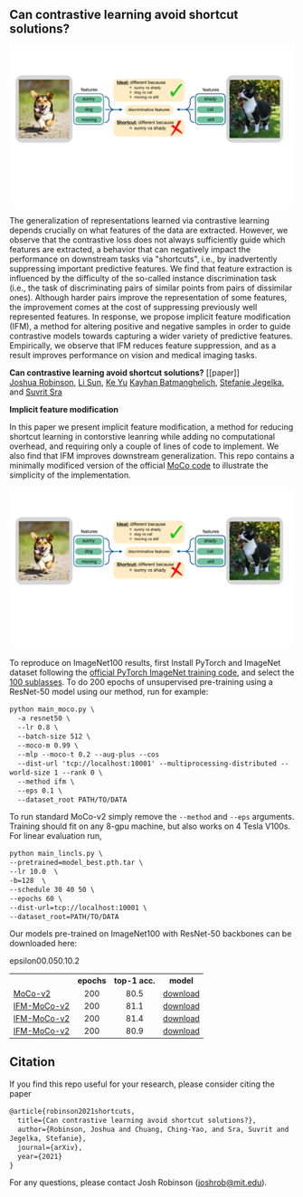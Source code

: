 ## Can contrastive learning avoid shortcut solutions?

<p align='center'>
<img src='https://github.com/joshr17/IFM/blob/main/fig1.pdf?raw=true' width='800'/>
</p>

The generalization of representations learned via contrastive learning depends crucially on  what features of the data are extracted. However, we observe that the contrastive loss does not always sufficiently guide which features are extracted, a behavior that can negatively impact the performance on downstream tasks via "shortcuts", i.e., by inadvertently suppressing important predictive features. We find that feature extraction is influenced by the difficulty of the so-called instance discrimination task (i.e., the task of discriminating pairs of similar points from pairs of dissimilar ones). Although harder pairs improve the representation of some features, the improvement comes at the cost of suppressing previously well represented features. In response, we propose implicit feature modification (IFM), a method for altering positive and negative samples in order to guide contrastive models towards capturing a wider variety of predictive features. Empirically, we observe that IFM reduces feature suppression, and as a result improves performance on vision and medical imaging tasks.

**Can contrastive learning avoid shortcut solutions?** [[paper]]
<br/>
[Joshua Robinson](https://joshrobinson.mit.edu/), 
[Li Sun](https://lisun97.github.io/), 
[Ke Yu](http://www.isp.pitt.edu/node/1945)
[Kayhan Batmanghelich](https://batman-lab.com/), 
[Stefanie Jegelka](https://people.csail.mit.edu/stefje/), and
[Suvrit Sra](http://optml.mit.edu/)
<br/>

**Implicit feature modification**

In this paper we present implicit feature modification, a method for reducing shortcut learning in contorstive leanring while adding no computational overhead, and requiring only a couple of lines of code to implement. We also find that IFM improves downstream generalization. This repo contains a minimally modificed version of the official [MoCo code](https://github.com/facebookresearch/moco) to illustrate the simplicity of the implementation. 

<p align='center'>
<img src='https://github.com/joshr17/IFM/blob/main/fig1.pdf?raw=true' width='800'/>
</p>

To reproduce on ImageNet100 results, first Install PyTorch and ImageNet dataset following the [official PyTorch ImageNet training code](https://github.com/pytorch/examples/tree/master/imagenet), and select the [100 sublasses](https://github.com/HobbitLong/CMC/blob/master/imagenet100.txt). To do 200 epochs of unsupervised pre-training using a ResNet-50 model using our method, run for example:
```
python main_moco.py \
  -a resnet50 \
  --lr 0.8 \
  --batch-size 512 \
  --moco-m 0.99 \
  --mlp --moco-t 0.2 --aug-plus --cos
  --dist-url 'tcp://localhost:10001' --multiprocessing-distributed --world-size 1 --rank 0 \
  --method ifm \
  --eps 0.1 \
  --dataset_root PATH/TO/DATA
```

To run standard MoCo-v2 simply remove the `--method` and `--eps` arguments. Training should fit on any 8-gpu machine, but also works on 4 Tesla V100s. For linear evaluation run,

```
python main_lincls.py \
--pretrained=model_best.pth.tar \
--lr 10.0  \ 
-b=128  \
--schedule 30 40 50 \
--epochs 60 \
--dist-url=tcp://localhost:10001 \
--dataset_root=PATH/TO/DATA
```

Our models pre-trained on ImageNet100 with ResNet-50 backbones can be downloaded here:
<table><tbody>
<!-- START TABLE -->
<!-- TABLE HEADER -->
<th valign="bottom"></th>
<th valign="bottom">epochs</th
<th valign="bottom">epsilon</th>
<th valign="bottom">top-1 acc.</th>
<th valign="bottom">model</th>
<!-- TABLE BODY -->
<tr><td align="left"><a href="https://arxiv.org/abs/1911.05722">MoCo-v2</a></td>
<td align="center">200</td
<td align="center">0</td>
<td align="center">80.5</td>
<td align="center"><a href="">download</a></td>
</tr>
<tr><td align="left"><a href="">IFM-MoCo-v2</a></td>
<td align="center">200</td
<td align="center">0.05</td>
<td align="center">81.1</td>
<td align="center"><a href="">download</a></td>
</tr>
<tr><td align="left"><a href="">IFM-MoCo-v2</a></td>
<td align="center">200</td
<td align="center">0.1</td>
<td align="center">81.4</td>
<td align="center"><a href="">download</a></td>
</tr>
  <tr><td align="left"><a href="">IFM-MoCo-v2</a></td>
<td align="center">200</td
<td align="center">0.2</td>
<td align="center">80.9</td>
<td align="center"><a href="">download</a></td>
</tr>
  
</tbody></table>

## Citation

If you find this repo useful for your research, please consider citing the paper

```
@article{robinson2021shortcuts,
  title={Can contrastive learning avoid shortcut solutions?},
  author={Robinson, Joshua and Chuang, Ching-Yao, and Sra, Suvrit and Jegelka, Stefanie},
  journal={arXiv},
  year={2021}
}
```
For any questions, please contact Josh Robinson (joshrob@mit.edu).
